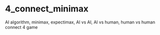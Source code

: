 # 4_connect_minimax
AI algorithm, minimax, expectimax, AI vs AI, AI vs human, human vs human connect 4 game

